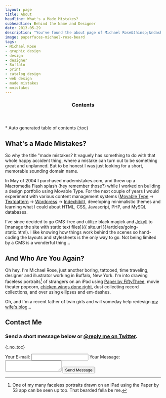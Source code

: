 ```yaml
---
layout: page
title: About
headline: What's a Made Mistakes?
subheadline: Behind the Name and Designer
date: 2013-05-29
description: "You've found the about page of Michael Rose&thinsp;&ndash;&thinsp;just another boring, tattooed, time traveling, designer and illustrator from Buffalo, New York."
image: paperfaces-michael-rose-beard
tags: 
- Michael Rose
- graphic design
- design
- designer
- Buffalo
- print
- catalog design
- web design
- made mistakes
- mmistakes
---
```

<section id="table-of-contents" class="toc">
  <header>
    <h3 class="delta">Contents</h3>
  </header>
<div id="drawer" markdown="1">
*  Auto generated table of contents
{:toc}
</div>
</section><!-- /#table-of-contents -->

## What's a Made Mistakes?

So why the title "made mistakes? It vaguely has something to do with that whole happy accident thing, where a mistake can turn out to be something great and unplanned. But to be honest I was just looking for a short, memorable sounding domain name.

In May of 2004 I purchased mademistakes.com, and threw up a Macromedia Flash splash (hey remember those?) while I worked on building a design portfolio using Movable Type. For the next couple of years I would experiment with various content management systems ([Movable Type](http://www.movabletype.org/) &rarr; [Textpattern](http://textpattern.com/) &rarr; [Wordpress](http://wordpress.org/) &rarr; [Indexhibit](http://www.indexhibit.org/)), developing minimalistic themes and learning what I could about <abbr>HTML</abbr>, <abbr>CSS</abbr>, Javascript, <abbr>PHP</abbr>, and MySQL databases.

I've since decided to go <abbr>CMS</abbr>-free and utilize black magick and [Jekyll](http://jekyllrb.com/) to [manage the site with static text files]({{ site.url }}/articles/going-static.html). I like knowing how things work behind the scenes so hand-coding the layouts and stylesheets is the only way to go. Not being limited by a <abbr>CMS</abbr> is a wonderful thing...

## And Who Are You Again?

Oh hey. I'm Michael Rose, just another boring, tattooed, time traveling, designer and illustrator working in Buffalo, New York. I'm into drawing faceless portraits[^1] of strangers on an iPad using [Paper by FiftyThree](http://www.fiftythree.com/paper), movie theater popcorn, [chicken wings done right](http://www.duffswings.com "Duff's Famous Wings"), dust collecting record collections, and over using ellipses and em-dashes.

Oh, and I'm a recent father of twin girls and will someday help redesign [my wife's blog](http://2littlerosebuds.com "2 Little Rosebuds")...


## Contact Me

### Send a short message below or [@reply me on Twitter](http://twitter.com/mmistakes).
{:.no_toc}

<div class="contact-form">
	<form id="contact" name="contact" action="#" method="post">
	    <label for="email">Your E-mail:</label>
	    <input type="email" id="email" name="email" class="txt">
	    <label for="msg">Your Message:</label>
	    <textarea id="msg" name="msg" class="txtarea"></textarea>
	    <button id="send" class="btn btn-inverse" style="margin-top:1em;margin-bottom:0">Send Message</button>
	</form>
</div>

[^1]: One of my many faceless portraits drawn on an iPad using the Paper by 53 app can be seen up top. That bearded fella be me.